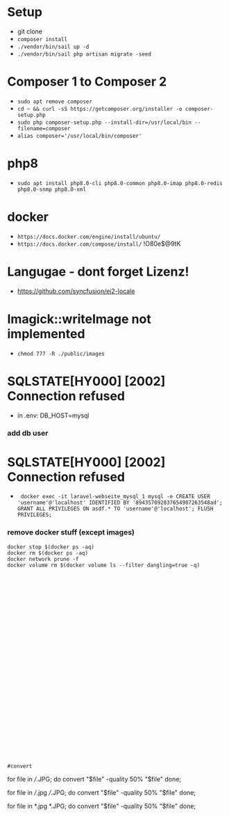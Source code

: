# Setup

* git clone
* `composer install`
* `./vendor/bin/sail up -d`
* `./vendor/bin/sail php artisan migrate -seed`

# Composer 1 to Composer 2

* `sudo apt remove composer`
* `cd ~ && curl -sS https://getcomposer.org/installer -o composer-setup.php`
* `sudo php composer-setup.php --install-dir=/usr/local/bin --filename=composer`
* `alias composer='/usr/local/bin/composer'`

# php8

* `sudo apt install php8.0-cli php8.0-common php8.0-imap php8.0-redis php8.0-snmp php8.0-xml`

# docker

* `https://docs.docker.com/engine/install/ubuntu/`
* `https://docs.docker.com/compose/install/`
  !O80e$@9tK

# Langugae - dont forget Lizenz!

* https://github.com/syncfusion/ej2-locale

# Imagick::writeImage not implemented

* `chmod 777 -R ./public/images`

# SQLSTATE[HY000] [2002] Connection refused

* in .env: DB_HOST=mysql

### add db user

# SQLSTATE[HY000] [2002] Connection refused

* `
  docker exec -it laravel-webseite_mysql_1 mysql -e CREATE USER 'username'@'localhost' IDENTIFIED BY '894357092837654987263548ad'; GRANT ALL PRIVILEGES ON asdf.* TO 'username'@'localhost'; FLUSH PRIVILEGES;`

### remove docker stuff (except images)

    docker stop $(docker ps -aq)
    docker rm $(docker ps -aq)
    docker network prune -f
    docker volume rm $(docker volume ls --filter dangling=true -q)
    

    
    
    
    
    
    
    
    
    
    
    
    
    
    
    
    
    
    
    
    
    
    
    
    
    
    
    
    
    
    
    #convert 

for file in */*.JPG; do convert "$file" -quality 50% "$file"
done;

for file in */*.jpg */*.JPG; do convert "$file" -quality 50% "$file"
done;

for file in *.jpg *.JPG; do convert "$file" -quality 50% "$file"
done;
